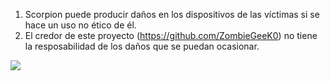 1. Scorpion puede producir daños en los dispositivos de las víctimas si se hace un uso no ético de él.
2. El credor de este proyecto (https://github.com/ZombieGeeK0) no tiene la resposabilidad de los daños que se puedan ocasionar.

<img src="https://media.istockphoto.com/id/139867351/es/foto/escorpi%C3%B3n-agresivos.jpg?s=612x612&w=0&k=20&c=FHyUqc25nkKVEC9pOQcfXH5MXcdrPHdY_eptdYRYu10=">
